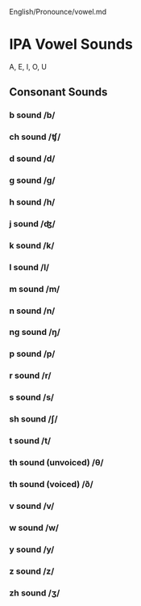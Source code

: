 English/Pronounce/vowel.md

# IPA Vowel Sounds

A, E, I, O, U

## Consonant Sounds

### b sound /b/
### ch sound /ʧ/
### d sound /d/
### g sound /g/
### h sound /h/
### j sound /ʤ/
### k sound /k/
### l sound /l/ 
### m sound /m/
### n sound /n/
### ng sound /ŋ/
### p sound /p/
### r sound /r/
### s sound /s/
### sh sound /ʃ/
### t sound /t/
### th sound (unvoiced) /θ/
### th sound (voiced) /ð/
### v sound /v/
### w sound /w/
### y sound /y/
### z sound /z/
### zh sound /ʒ/ 

